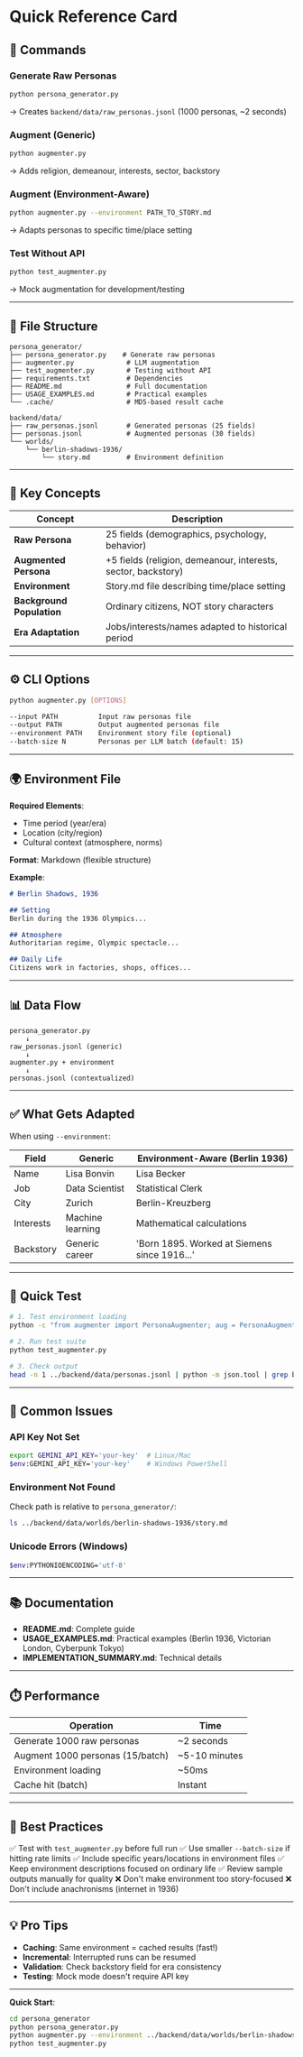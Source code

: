 # Quick Reference Card

## 🚀 **Commands**

### Generate Raw Personas
```bash
python persona_generator.py
```
→ Creates `backend/data/raw_personas.jsonl` (1000 personas, ~2 seconds)

### Augment (Generic)
```bash
python augmenter.py
```
→ Adds religion, demeanour, interests, sector, backstory

### Augment (Environment-Aware)
```bash
python augmenter.py --environment PATH_TO_STORY.md
```
→ Adapts personas to specific time/place setting

### Test Without API
```bash
python test_augmenter.py
```
→ Mock augmentation for development/testing

---

## 📁 **File Structure**

```
persona_generator/
├── persona_generator.py    # Generate raw personas
├── augmenter.py             # LLM augmentation
├── test_augmenter.py        # Testing without API
├── requirements.txt         # Dependencies
├── README.md                # Full documentation
├── USAGE_EXAMPLES.md        # Practical examples
└── .cache/                  # MD5-based result cache

backend/data/
├── raw_personas.jsonl       # Generated personas (25 fields)
├── personas.jsonl           # Augmented personas (30 fields)
└── worlds/
    └── berlin-shadows-1936/
        └── story.md         # Environment definition
```

---

## 🔑 **Key Concepts**

| Concept | Description |
|---------|-------------|
| **Raw Persona** | 25 fields (demographics, psychology, behavior) |
| **Augmented Persona** | +5 fields (religion, demeanour, interests, sector, backstory) |
| **Environment** | Story.md file describing time/place setting |
| **Background Population** | Ordinary citizens, NOT story characters |
| **Era Adaptation** | Jobs/interests/names adapted to historical period |

---

## ⚙️ **CLI Options**

```bash
python augmenter.py [OPTIONS]

--input PATH          Input raw personas file
--output PATH         Output augmented personas file
--environment PATH    Environment story file (optional)
--batch-size N        Personas per LLM batch (default: 15)
```

---

## 🌍 **Environment File**

**Required Elements**:
- Time period (year/era)
- Location (city/region)
- Cultural context (atmosphere, norms)

**Format**: Markdown (flexible structure)

**Example**:
```markdown
# Berlin Shadows, 1936

## Setting
Berlin during the 1936 Olympics...

## Atmosphere
Authoritarian regime, Olympic spectacle...

## Daily Life
Citizens work in factories, shops, offices...
```

---

## 📊 **Data Flow**

```
persona_generator.py
    ↓
raw_personas.jsonl (generic)
    ↓
augmenter.py + environment
    ↓
personas.jsonl (contextualized)
```

---

## ✅ **What Gets Adapted**

When using `--environment`:

| Field | Generic | Environment-Aware (Berlin 1936) |
|-------|---------|----------------------------------|
| Name | Lisa Bonvin | Lisa Becker |
| Job | Data Scientist | Statistical Clerk |
| City | Zurich | Berlin-Kreuzberg |
| Interests | Machine learning | Mathematical calculations |
| Backstory | Generic career | 'Born 1895. Worked at Siemens since 1916...' |

---

## 🧪 **Quick Test**

```bash
# 1. Test environment loading
python -c "from augmenter import PersonaAugmenter; aug = PersonaAugmenter('test', environment_path='../backend/data/worlds/berlin-shadows-1936/story.md'); print('OK' if aug.environment_context['available'] else 'FAIL')"

# 2. Run test suite
python test_augmenter.py

# 3. Check output
head -n 1 ../backend/data/personas.jsonl | python -m json.tool | grep backstory
```

---

## 🚨 **Common Issues**

### API Key Not Set
```bash
export GEMINI_API_KEY='your-key'  # Linux/Mac
$env:GEMINI_API_KEY='your-key'    # Windows PowerShell
```

### Environment Not Found
Check path is relative to `persona_generator/`:
```bash
ls ../backend/data/worlds/berlin-shadows-1936/story.md
```

### Unicode Errors (Windows)
```bash
$env:PYTHONIOENCODING='utf-8'
```

---

## 📚 **Documentation**

- **README.md**: Complete guide
- **USAGE_EXAMPLES.md**: Practical examples (Berlin 1936, Victorian London, Cyberpunk Tokyo)
- **IMPLEMENTATION_SUMMARY.md**: Technical details

---

## ⏱️ **Performance**

| Operation | Time |
|-----------|------|
| Generate 1000 raw personas | ~2 seconds |
| Augment 1000 personas (15/batch) | ~5-10 minutes |
| Environment loading | ~50ms |
| Cache hit (batch) | Instant |

---

## 🎯 **Best Practices**

✅ Test with `test_augmenter.py` before full run
✅ Use smaller `--batch-size` if hitting rate limits
✅ Include specific years/locations in environment files
✅ Keep environment descriptions focused on ordinary life
✅ Review sample outputs manually for quality
❌ Don't make environment too story-focused
❌ Don't include anachronisms (internet in 1936)

---

## 💡 **Pro Tips**

- **Caching**: Same environment = cached results (fast!)
- **Incremental**: Interrupted runs can be resumed
- **Validation**: Check backstory field for era consistency
- **Testing**: Mock mode doesn't require API key

---

**Quick Start**:
```bash
cd persona_generator
python persona_generator.py
python augmenter.py --environment ../backend/data/worlds/berlin-shadows-1936/story.md
python test_augmenter.py
```



